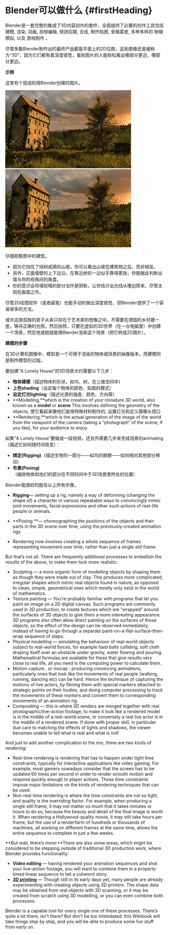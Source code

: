 # Blender可以做什么 {#firstHeading}

Blender是一套完整的集成了3D内容创作的套件，全面提供了必要的创作工具包括 建模, 渲染, 动画, 视频编辑, 特效后期, 合成, 制作贴图, 骨骼蒙皮, 多种多样的 物理模拟, 以及 游戏制作 。

尽管多数Blender制作出的最终产品都是平面上的2D位图，这些图像还是被称为“3D”，因为它们都有着深度错觉，看到图片的人能轻松看出哪部分更近，哪部分更远。

**示例**

这里有个现成的用Blender创建的图片。

![&quot;A Lonely House&quot;,Mayqel制作](./images/400px-Lone_House.jpg)![](/images/400px-Lone_House.jpg)

仔细观察图中的建筑。

* 因为它挡住了绿树成荫的山坡，你可以看出山坡在建筑物之后，而非相反。
* 另外，正面墙壁的上下边沿，在靠近树的一边似乎靠得更拢，你能据此判断出墙与你的视角间的角度。
* 你的意识会将墙较暗的部分当作是阴影，让你估计出光线从哪边照来，尽管太阳在画面之外。

尽管2D绘图软件（或者画笔）也能手动的做出深度错觉，但Blender提供了一个容易得多的方法。

或许这座孤独的房子从来只存在于艺术家的想像之中。不需要在德国的乡村建一座，等待正确的光照，然后拍照，只要在虚拟的3D世界（在一台电脑里）中创建一个场景，然后他或她就能用Blender渲染这个场景（把它转成2D图片）。

**建模的步骤**

在3D计算机图像中，模型是一个可用于渲染的物体或场景的抽像版本。而建模则是制作模型的过程。

要创建“A Lonely House”的3D场景大约需要以下几步：

* **物体建模**（描述物体的形状，如鸟、树，在三维空间中）
* **上色shading**（设定每个物体的颜色、贴图的模式）
* **设定灯光lighting**（描述光源的强度、颜色、方向等）
* **Modelling,**which is the creation of your miniature 3D world, also known as a **model** or **scene** This involves defining the geometry of the objects, 使它看起来像他们是用特殊材料制作的, 设置灯光和定义摄像头视口
* **Rendering,**which is the actual generation of the image of the world from the viewpoint of the camera \(taking a “photograph” of the scene, if you like\), for your audience to enjoy.

如果“A Lonely House”要做成一段视频，还另外需要几步来完成场景的animating（描述它如何随时间改变）：

* **绑定\(Rigging\)**（描述生物的一部分——如鸟的翅膀——如何相对其他部分移动）
* **布景\(Posing\)**（编排物体和他们的部分在不同时间中于3D场景里所处的位置）

Blender能很好的胜任以上所有步骤。

* **Rigging**— setting up a rig, namely a way of deforming \(changing the shape of\) a character in various repeatable ways to convincingly mimic joint movements, facial expressions and other such actions of real-life people or animals.

* **Posing **— choreographing the positions of the objects and their parts in the 3D scene over time, using the previously-created animation rigs
* Rendering now involves creating a whole sequence of frames representing movement over time, rather than just a single still frame.

But that’s not all. There are frequently additional processes to embellish the results of the above, to make them look more realistic:

* Sculpting
  — a more organic form of modelling objects by shaping them as though they were made out of clay. This produces more complicated, irregular shapes which mimic real objects found in nature, as opposed to clean, simple, geometrical ones which mostly only exist in the world of mathematics.
* Texture painting
  — You’re probably familiar with programs that let you paint an image on a 2D digital canvas. Such programs are commonly used in 3D production, to create
  textures
  which are “wrapped” around the surfaces of 3D objects to give them a more interesting appearance. 3D programs also often allow direct painting on the surfaces of those objects, so the effect of the design can be observed immediately, instead of having to go through a separate paint-on-a-flat-surface-then-wrap sequence of steps.
* Physical modelling
  — simulating the behaviour of real-world objects subject to real-world forces, for example hard balls colliding, soft cloth draping itself over an obstacle under gravity, water flowing and pouring. Mathematical formulas are available for these that give results very close to real life, all you need is the computing power to calculate them.
* Motion capture
  , or
  mocap
  : producing convincing animations, particularly ones that look like the movements of real people \(walking, running, dancing etc\) can be hard. Hence the technique of capturing the motions of live actors, by filming them with special markers attached to strategic points on their bodies, and doing computer processing to track the movements of these markers and convert them to corresponding movements of an animation rig.
* Compositing
  — this is where 3D renders are merged together with real photographic/live-action footage, to make it look like a rendered model is in the middle of a real-world scene, or conversely a real live actor is in the middle of a rendered scene. If done with proper skill, in particular due care to matching the effects of lights and shadows, the viewer becomes unable to tell what is real and what is not!

And just to add another complication to the mix, there are two kinds of rendering:

* Real-time
  rendering is rendering that has to happen under tight time constraints, typically for interactive applications like video gaming. For example, most gamers nowadays consider that the screen has to be updated 60 times per second in order to render smooth motion and respond quickly enough to player actions. These time constraints impose major limitations on the kinds of rendering techniques that can be used.
* Non-real-time rendering is where the time constraints are not so tight, and quality is the overriding factor. For example, when producing a single still frame, it may not matter so much that it takes minutes or hours to do so, because the beauty and detail of the final image is worth it. When rendering a Hollywood-quality movie, it may still take hours per frame, but the use of a
  renderfarm
  of hundreds or thousands of machines, all working on different frames at the same time, allows the entire sequence to complete in just a few weeks.

**But wait, there’s more:**There are also some areas, which might be considered to be stepping outside of traditional 3D production work, where Blender provides functionality:

* **Video editing**
  — having rendered your animation sequences and shot your live-action footage, you will want to combine them in a properly-timed linear sequence to tell a coherent story.
* [**3D printing**](https://en.wikipedia.org/wiki/3d_printing)
  — Though still in its early days yet, many people are already experimenting with creating objects using 3D printers. The shape data may be obtained from real objects with 3D scanning, or it may be created from scratch using 3D modelling, or you can even combine both processes.

Blender is a capable tool for every single one of these processes. There’s quite a lot there, isn’t there? But don’t be too intimidated: this Wikibook will take things step by step, and you will be able to produce some fun stuff from early on.


